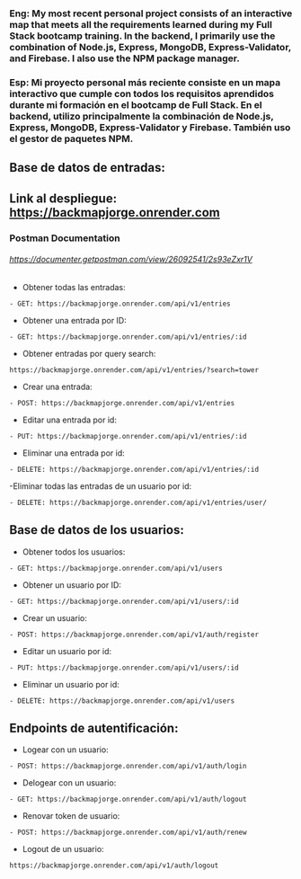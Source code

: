 ### Eng: My most recent personal project consists of an interactive map that meets all the requirements learned during my Full Stack bootcamp training. In the backend, I primarily use the combination of Node.js, Express, MongoDB, Express-Validator, and Firebase.  I also use the NPM package manager.

### Esp: Mi proyecto personal más reciente consiste en un mapa interactivo que cumple con todos los requisitos aprendidos durante mi formación en el bootcamp de Full Stack. En el backend, utilizo principalmente la combinación de Node.js, Express, MongoDB, Express-Validator y Firebase. También uso el gestor de paquetes NPM.

## Base de datos de entradas:

## Link al despliegue: https://backmapjorge.onrender.com

### Postman Documentation
###### https://documenter.getpostman.com/view/26092541/2s93eZxr1V

- Obtener todas las entradas:
````
- GET: https://backmapjorge.onrender.com/api/v1/entries
````  

- Obtener una entrada por ID:
````
- GET: https://backmapjorge.onrender.com/api/v1/entries/:id
```` 
- Obtener entradas por query search:
````
https://backmapjorge.onrender.com/api/v1/entries/?search=tower
````
- Crear una entrada:
````
- POST: https://backmapjorge.onrender.com/api/v1/entries
````  

- Editar una entrada por id:
````
- PUT: https://backmapjorge.onrender.com/api/v1/entries/:id
````
- Eliminar una entrada por id:
````
- DELETE: https://backmapjorge.onrender.com/api/v1/entries/:id
````  
-Eliminar todas las entradas de un usuario por id:
````
- DELETE: https://backmapjorge.onrender.com/api/v1/entries/user/
````  
## Base de datos de los usuarios:
- Obtener todos los usuarios:
````
- GET: https://backmapjorge.onrender.com/api/v1/users
````
- Obtener un usuario por ID:
````
- GET: https://backmapjorge.onrender.com/api/v1/users/:id
````
- Crear un usuario:
````
- POST: https://backmapjorge.onrender.com/api/v1/auth/register
````
- Editar un usuario por id:
````
- PUT: https://backmapjorge.onrender.com/api/v1/users/:id
````
- Eliminar un usuario por id:
````
- DELETE: https://backmapjorge.onrender.com/api/v1/users
````

## Endpoints de autentificación:

- Logear con un usuario:
````
- POST: https://backmapjorge.onrender.com/api/v1/auth/login
````
- Delogear con un usuario:
````
- GET: https://backmapjorge.onrender.com/api/v1/auth/logout
````
- Renovar token de usuario:
````
- POST: https://backmapjorge.onrender.com/api/v1/auth/renew
````
- Logout de un usuario:
````
https://backmapjorge.onrender.com/api/v1/auth/logout
````
